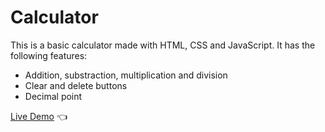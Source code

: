 # Calculator
This is a basic calculator made with HTML, CSS and JavaScript. It has the following features:

- Addition, substraction, multiplication and division
- Clear and delete buttons
- Decimal point

[Live Demo](https://jetrca92.github.io/calculator/) :point_left: